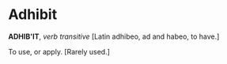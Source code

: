# Adhibit

**ADHIB'IT**, _verb transitive_ \[Latin adhibeo, ad and habeo, to have.\]

To use, or apply. \[Rarely used.\]